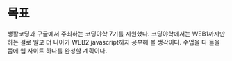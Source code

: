 # 목표

생활코딩과 구글에서 주최하는 코딩야학 7기를 지원했다. 코딩야학에서는 WEB1까지만 하는 걸로 알고 더 나아가 WEB2 javascript까지 공부해 볼 생각이다. 수업을 다 들을 쯤에 웹 사이트 하나를 완성할 계획이다.

